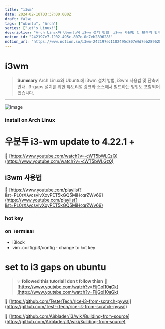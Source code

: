 ```yaml
---
title: "i3wm"
date: 2024-02-10T03:37:00.000Z
draft: false
tags: ["ubuntu", "Arch"]
series: ["Let's Linux!"]
description: "Arch Linux와 Ubuntu에 i3wm 설치 방법, i3wm 사용법 및 단축키 안내. i3-gaps 설치를 위한 튜토리얼 링크와 소스에서 빌드하는 방법도 포함되어 있습니다."
notion_id: "242197e7-1102-495c-807e-0d7eb2896288"
notion_url: "https://www.notion.so/i3wm-242197e71102495c807e0d7eb2896288"
---
```


# i3wm

> **Summary**
> Arch Linux와 Ubuntu에 i3wm 설치 방법, i3wm 사용법 및 단축키 안내. i3-gaps 설치를 위한 튜토리얼 링크와 소스에서 빌드하는 방법도 포함되어 있습니다.

---

![Image](https://prod-files-secure.s3.us-west-2.amazonaws.com/09ccd4d5-876c-4bba-bbdf-cc77a0a11257/3b9564cb-dea9-4ae8-a8ef-e6ebff8d8f6e/Untitled.png?X-Amz-Algorithm=AWS4-HMAC-SHA256&X-Amz-Content-Sha256=UNSIGNED-PAYLOAD&X-Amz-Credential=ASIAZI2LB466X47377KM%2F20250724%2Fus-west-2%2Fs3%2Faws4_request&X-Amz-Date=20250724T101938Z&X-Amz-Expires=3600&X-Amz-Security-Token=IQoJb3JpZ2luX2VjEAIaCXVzLXdlc3QtMiJIMEYCIQDOoK6nQYNXLhrpDuIwz1qfWmb1iy%2F7LBGo4iq2DWoVFgIhAN0cWqvYTm8U0CmJE0HLGY766nsRcZzkp00uT9Qfy%2BgeKv8DCCoQABoMNjM3NDIzMTgzODA1IgyL5M08RMI0GBMaRLQq3AOWp6AqOoP%2BVoscI%2FOCgPSflcVRcM2yBgAsfakx0qbxePHTxdfhB0VnqWcG213zOHTD7le7QlpsSRtvTCbvnkWEQizW1Pw6P%2BqGifqIIBAkD3EnXmKZxFX%2BsSy19fPSaepRfjWq%2FdHklwilful56thzzCQlKRMIhYajupAuNjrP%2Byb4dbgxLgl%2BdoGSXgelf7vnToRDVKvYOuUyNb0pmyML6wQfqbMAdQW75iNoB5IBlE6HLXTj7PCIPbIIfQzXfXjMQ%2FXMKOs2KJ6oxkTIpzerx1EdBIMn8UCaNuycNnKv5pNi%2FwvhjkNSu3pbxoLJoKkQM5GlyMAjM28SJIHDxK7gHQw%2B79cst4HVZ%2B7jBKpAAPjT%2B%2Bm68DqTB%2FfUQsau4vJN98u0smK4HKeSM7qZEq5Pq1Dm43ey2uwWd6KcaXU2wnimiPsheyaLRl4zjqCd817jzDLG88wzrPQ90miRj%2FK4htFGMMVnmB7nxE9fWMbv7fEnfy0WCYPHP9CJMLA42KG6frbXPgVU7avOn6qhtFy1K8YK9XoLA9QoP%2BwpVl4pUceWrriAKwoj6IX9nfNQIb8b6q4WMTb0KsZqbOC7PmKtmBz7SxVZJad%2By%2FM75JgQT4u6QxJSQqumq%2B%2FHwjCX9ofEBjqkAe70yFOP9M7cATX91eYDzuS8MhOWzmKEkCcn62wOUR7vEB9YkGPCEDmryi9v9HfjKUQrbLhq%2FjfGnV88qWRAXyp8czw6nCLUdYSsVCQEotMWa2IY3O7%2FSNTyA1YknolYlRFGyO89aB8HydiCNUFP1u57tMnHTd4npQGcDdG5zzdVU3KeEqL%2BMc0Fqqqz%2FBSQdBj8PhMxfuhGnfFYs%2BAjaavqMQ9%2B&X-Amz-Signature=d68a1eb32ee226ab8ffc200b1c549f2a69ec713b28b839996c27594d961cbe94&X-Amz-SignedHeaders=host&x-amz-checksum-mode=ENABLED&x-id=GetObject)

### install on Arch Linux

# 우분투 i3-wm update to 4.22.1 +

🔗 [https://www.youtube.com/watch?v=-cWT5bWLGzQ](https://www.youtube.com/watch?v=-cWT5bWLGzQ)

## i3wm 사용법

🔗 [https://www.youtube.com/playlist?list=PL0rXAycsylvXxyPDT5kGQ5MiHcqrZWv69](https://www.youtube.com/playlist?list=PL0rXAycsylvXxyPDT5kGQ5MiHcqrZWv69)

### hot key

### on Terminal

- i3lock
- vim .config/i3/config - change to hot key

# set to i3 gaps on ubuntu

> 💡 **followed this tutorial! don t follow thisn**
> 🔗 [https://www.youtube.com/watch?v=FljGoI10gGk](https://www.youtube.com/watch?v=FljGoI10gGk)
>
>

🔗 [https://github.com/TesterTech/rice-i3-from-scratch-pywal](https://github.com/TesterTech/rice-i3-from-scratch-pywal)

🔗 [https://github.com/Airblader/i3/wiki/Building-from-source](https://github.com/Airblader/i3/wiki/Building-from-source)

